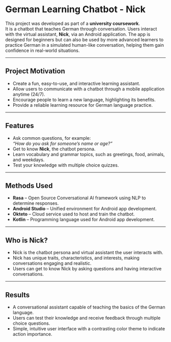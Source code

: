 # German Learning Chatbot - Nick

This project was developed as part of a **university coursework**.  
It is a chatbot that teaches German through conversation. Users interact with the virtual assistant, **Nick**, via an Android application. The app is designed for beginners but can also be used by more advanced learners to practice German in a simulated human-like conversation, helping them gain confidence in real-world situations.

---

## Project Motivation
- Create a fun, easy-to-use, and interactive learning assistant.  
- Allow users to communicate with a chatbot through a mobile application anytime (24/7).  
- Encourage people to learn a new language, highlighting its benefits.  
- Provide a reliable learning resource for German language practice.

---

## Features
- Ask common questions, for example:  
  *“How do you ask for someone’s name or age?”*  
- Get to know **Nick**, the chatbot persona.  
- Learn vocabulary and grammar topics, such as greetings, food, animals, and weekdays.  
- Test your knowledge with multiple choice quizzes.  

---

## Methods Used
- **Rasa** – Open Source Conversational AI framework using NLP to determine responses.  
- **Android Studio** – Unified environment for Android app development.  
- **Okteto** – Cloud service used to host and train the chatbot.  
- **Kotlin** – Programming language used for Android app development.

---

## Who is Nick?
- Nick is the chatbot persona and virtual assistant the user interacts with.  
- Nick has unique traits, characteristics, and interests, making conversations engaging and realistic.  
- Users can get to know Nick by asking questions and having interactive conversations.

---

## Results
- A conversational assistant capable of teaching the basics of the German language.  
- Users can test their knowledge and receive feedback through multiple choice questions.  
- Simple, intuitive user interface with a contrasting color theme to indicate action importance.
